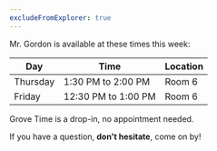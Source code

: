 ```yaml
---
excludeFromExplorer: true
---
```


Mr. Gordon is available at these times this week:

Day|Time|Location
-|-|-
Thursday|1:30 PM to 2:00 PM|Room 6
Friday|12:30 PM to 1:00 PM|Room 6

Grove Time is a drop-in, no appointment needed.

If you have a question, **don't hesitate**, come on by!

